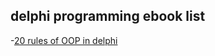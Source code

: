 ## delphi programming ebook list

-[20 rules of OOP in delphi](https://theswissbay.ch/pdf/Gentoomen%20Library/Programming/Delphi/Delphi/Delphi%20-%2020%20Rules%20for%20OOP%20in%20Delphi.pdf)
